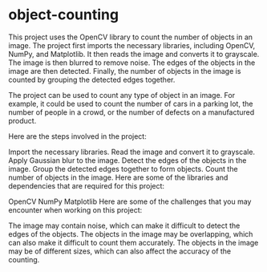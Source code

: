# object-counting

This project uses the OpenCV library to count the number of objects in an image. The project first imports the necessary libraries, including OpenCV, NumPy, and Matplotlib. It then reads the image and converts it to grayscale. The image is then blurred to remove noise. The edges of the objects in the image are then detected. Finally, the number of objects in the image is counted by grouping the detected edges together.

The project can be used to count any type of object in an image. For example, it could be used to count the number of cars in a parking lot, the number of people in a crowd, or the number of defects on a manufactured product.

Here are the steps involved in the project:

Import the necessary libraries.
Read the image and convert it to grayscale.
Apply Gaussian blur to the image.
Detect the edges of the objects in the image.
Group the detected edges together to form objects.
Count the number of objects in the image.
Here are some of the libraries and dependencies that are required for this project:

OpenCV
NumPy
Matplotlib
Here are some of the challenges that you may encounter when working on this project:

The image may contain noise, which can make it difficult to detect the edges of the objects.
The objects in the image may be overlapping, which can also make it difficult to count them accurately.
The objects in the image may be of different sizes, which can also affect the accuracy of the counting.
